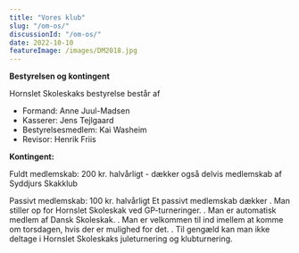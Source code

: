 ```yaml
---
title: "Vores klub"
slug: "/om-os/"
discussionId: "/om-os/"
date: 2022-10-10
featureImage: /images/DM2018.jpg
---
```


**Bestyrelsen og kontingent**

Hornslet Skoleskaks bestyrelse består af
- Formand: Anne Juul-Madsen
- Kasserer: Jens Tejlgaard
- Bestyrelsesmedlem: Kai Washeim
- Revisor: Henrik Friis

**Kontingent:**

Fuldt medlemskab: 200 kr. halvårligt - dækker også delvis medlemskab af Syddjurs Skakklub

Passivt medlemskab: 100 kr. halvårligt
Et passivt medlemskab dækker
. Man stiller op for Hornslet Skoleskak ved GP-turneringer.
. Man er automatisk medlem af Dansk Skoleskak.
. Man er velkommen til ind imellem at komme om torsdagen, hvis der er mulighed for det.
. Til gengæld kan man ikke deltage i Hornslet Skoleskaks juleturnering og klubturnering.